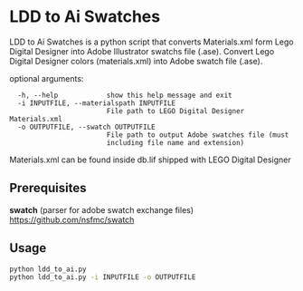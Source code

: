 LDD to Ai Swatches
==================

LDD to Ai Swatches is a python script that converts Materials.xml form Lego Digital Designer into Adobe Illustrator swatchs file (.ase).
Convert Lego Digital Designer colors (materials.xml) into Adobe swatch file
(.ase).

optional arguments:
```
  -h, --help            show this help message and exit
  -i INPUTFILE, --materialspath INPUTFILE
                        File path to LEGO Digital Designer Materials.xml
  -o OUTPUTFILE, --swatch OUTPUTFILE
                        File path to output Adobe swatches file (must
                        including file name and extension)
```

Materials.xml can be found inside db.lif shipped with LEGO Digital Designer

Prerequisites
------------
__swatch__ (parser for adobe swatch exchange files) https://github.com/nsfmc/swatch

Usage
-----
```bash
python ldd_to_ai.py
python ldd_to_ai.py -i INPUTFILE -o OUTPUTFILE
```
